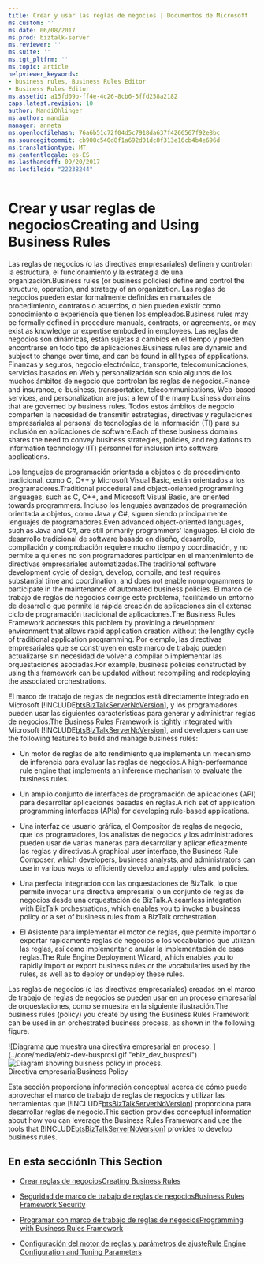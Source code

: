 ```yaml
---
title: Crear y usar las reglas de negocios | Documentos de Microsoft
ms.custom: ''
ms.date: 06/08/2017
ms.prod: biztalk-server
ms.reviewer: ''
ms.suite: ''
ms.tgt_pltfrm: ''
ms.topic: article
helpviewer_keywords:
- business rules, Business Rules Editor
- Business Rules Editor
ms.assetid: a15fd09b-ff4e-4c26-8cb6-5ffd258a2182
caps.latest.revision: 10
author: MandiOhlinger
ms.author: mandia
manager: anneta
ms.openlocfilehash: 76a6b51c72f04d5c7918da637f4266567f92e8bc
ms.sourcegitcommit: cb908c540d8f1a692d01dc8f313e16cb4b4e696d
ms.translationtype: MT
ms.contentlocale: es-ES
ms.lasthandoff: 09/20/2017
ms.locfileid: "22238244"
---
```

# <a name="creating-and-using-business-rules"></a><span data-ttu-id="ed0c3-102">Crear y usar reglas de negocios</span><span class="sxs-lookup"><span data-stu-id="ed0c3-102">Creating and Using Business Rules</span></span>
<span data-ttu-id="ed0c3-103">Las reglas de negocios (o las directivas empresariales) definen y controlan la estructura, el funcionamiento y la estrategia de una organización.</span><span class="sxs-lookup"><span data-stu-id="ed0c3-103">Business rules (or business policies) define and control the structure, operation, and strategy of an organization.</span></span> <span data-ttu-id="ed0c3-104">Las reglas de negocios pueden estar formalmente definidas en manuales de procedimiento, contratos o acuerdos, o bien pueden existir como conocimiento o experiencia que tienen los empleados.</span><span class="sxs-lookup"><span data-stu-id="ed0c3-104">Business rules may be formally defined in procedure manuals, contracts, or agreements, or may exist as knowledge or expertise embodied in employees.</span></span> <span data-ttu-id="ed0c3-105">Las reglas de negocios son dinámicas, están sujetas a cambios en el tiempo y pueden encontrarse en todo tipo de aplicaciones.</span><span class="sxs-lookup"><span data-stu-id="ed0c3-105">Business rules are dynamic and subject to change over time, and can be found in all types of applications.</span></span> <span data-ttu-id="ed0c3-106">Finanzas y seguros, negocio electrónico, transporte, telecomunicaciones, servicios basados en Web y personalización son solo algunos de los muchos ámbitos de negocio que controlan las reglas de negocios.</span><span class="sxs-lookup"><span data-stu-id="ed0c3-106">Finance and insurance, e-business, transportation, telecommunications, Web-based services, and personalization are just a few of the many business domains that are governed by business rules.</span></span> <span data-ttu-id="ed0c3-107">Todos estos ámbitos de negocio comparten la necesidad de transmitir estrategias, directivas y regulaciones empresariales al personal de tecnologías de la información (TI) para su inclusión en aplicaciones de software.</span><span class="sxs-lookup"><span data-stu-id="ed0c3-107">Each of these business domains shares the need to convey business strategies, policies, and regulations to information technology (IT) personnel for inclusion into software applications.</span></span>  
  
 <span data-ttu-id="ed0c3-108">Los lenguajes de programación orientada a objetos o de procedimiento tradicional, como C, C++ y Microsoft Visual Basic, están orientados a los programadores.</span><span class="sxs-lookup"><span data-stu-id="ed0c3-108">Traditional procedural and object-oriented programming languages, such as C, C++, and Microsoft Visual Basic, are oriented towards programmers.</span></span> <span data-ttu-id="ed0c3-109">Incluso los lenguajes avanzados de programación orientada a objetos, como Java y C#, siguen siendo principalmente lenguajes de programadores.</span><span class="sxs-lookup"><span data-stu-id="ed0c3-109">Even advanced object-oriented languages, such as Java and C#, are still primarily programmers' languages.</span></span> <span data-ttu-id="ed0c3-110">El ciclo de desarrollo tradicional de software basado en diseño, desarrollo, compilación y comprobación requiere mucho tiempo y coordinación, y no permite a quienes no son programadores participar en el mantenimiento de directivas empresariales automatizadas.</span><span class="sxs-lookup"><span data-stu-id="ed0c3-110">The traditional software development cycle of design, develop, compile, and test requires substantial time and coordination, and does not enable nonprogrammers to participate in the maintenance of automated business policies.</span></span> <span data-ttu-id="ed0c3-111">El marco de trabajo de reglas de negocios corrige este problema, facilitando un entorno de desarrollo que permite la rápida creación de aplicaciones sin el extenso ciclo de programación tradicional de aplicaciones.</span><span class="sxs-lookup"><span data-stu-id="ed0c3-111">The Business Rules Framework addresses this problem by providing a development environment that allows rapid application creation without the lengthy cycle of traditional application programming.</span></span> <span data-ttu-id="ed0c3-112">Por ejemplo, las directivas empresariales que se construyen en este marco de trabajo pueden actualizarse sin necesidad de volver a compilar o implementar las orquestaciones asociadas.</span><span class="sxs-lookup"><span data-stu-id="ed0c3-112">For example, business policies constructed by using this framework can be updated without recompiling and redeploying the associated orchestrations.</span></span>  
  
 <span data-ttu-id="ed0c3-113">El marco de trabajo de reglas de negocios está directamente integrado en Microsoft [!INCLUDE[btsBizTalkServerNoVersion](../includes/btsbiztalkservernoversion-md.md)], y los programadores pueden usar las siguientes características para generar y administrar reglas de negocios:</span><span class="sxs-lookup"><span data-stu-id="ed0c3-113">The Business Rules Framework is tightly integrated with Microsoft [!INCLUDE[btsBizTalkServerNoVersion](../includes/btsbiztalkservernoversion-md.md)], and developers can use the following features to build and manage business rules:</span></span>  
  
-   <span data-ttu-id="ed0c3-114">Un motor de reglas de alto rendimiento que implementa un mecanismo de inferencia para evaluar las reglas de negocios.</span><span class="sxs-lookup"><span data-stu-id="ed0c3-114">A high-performance rule engine that implements an inference mechanism to evaluate the business rules.</span></span>  
  
-   <span data-ttu-id="ed0c3-115">Un amplio conjunto de interfaces de programación de aplicaciones (API) para desarrollar aplicaciones basadas en reglas.</span><span class="sxs-lookup"><span data-stu-id="ed0c3-115">A rich set of application programming interfaces (APIs) for developing rule-based applications.</span></span>  
  
-   <span data-ttu-id="ed0c3-116">Una interfaz de usuario gráfica, el Compositor de reglas de negocio, que los programadores, los analistas de negocios y los administradores pueden usar de varias maneras para desarrollar y aplicar eficazmente las reglas y directivas.</span><span class="sxs-lookup"><span data-stu-id="ed0c3-116">A graphical user interface, the Business Rule Composer, which developers, business analysts, and administrators can use in various ways to efficiently develop and apply rules and policies.</span></span>  
  
-   <span data-ttu-id="ed0c3-117">Una perfecta integración con las orquestaciones de BizTalk, lo que permite invocar una directiva empresarial o un conjunto de reglas de negocios desde una orquestación de BizTalk.</span><span class="sxs-lookup"><span data-stu-id="ed0c3-117">A seamless integration with BizTalk orchestrations, which enables you to invoke a business policy or a set of business rules from a BizTalk orchestration.</span></span>  
  
-   <span data-ttu-id="ed0c3-118">El Asistente para implementar el motor de reglas, que permite importar o exportar rápidamente reglas de negocios o los vocabularios que utilizan las reglas, así como implementar o anular la implementación de esas reglas.</span><span class="sxs-lookup"><span data-stu-id="ed0c3-118">The Rule Engine Deployment Wizard, which enables you to rapidly import or export business rules or the vocabularies used by the rules, as well as to deploy or undeploy these rules.</span></span>  
  
 <span data-ttu-id="ed0c3-119">Las reglas de negocios (o las directivas empresariales) creadas en el marco de trabajo de reglas de negocios se pueden usar en un proceso empresarial de orquestaciones, como se muestra en la siguiente ilustración.</span><span class="sxs-lookup"><span data-stu-id="ed0c3-119">The business rules (policy) you create by using the Business Rules Framework can be used in an orchestrated business process, as shown in the following figure.</span></span>  
  
 <span data-ttu-id="ed0c3-120">![Diagrama que muestra una directiva empresarial en proceso. ] (../core/media/ebiz-dev-busprcsi.gif "ebiz_dev_busprcsi")</span><span class="sxs-lookup"><span data-stu-id="ed0c3-120">![Diagram showing buisness policy in process.](../core/media/ebiz-dev-busprcsi.gif "ebiz_dev_busprcsi")</span></span>  
<span data-ttu-id="ed0c3-121">Directiva empresarial</span><span class="sxs-lookup"><span data-stu-id="ed0c3-121">Business Policy</span></span>  
  
 <span data-ttu-id="ed0c3-122">Esta sección proporciona información conceptual acerca de cómo puede aprovechar el marco de trabajo de reglas de negocios y utilizar las herramientas que [!INCLUDE[btsBizTalkServerNoVersion](../includes/btsbiztalkservernoversion-md.md)] proporciona para desarrollar reglas de negocio.</span><span class="sxs-lookup"><span data-stu-id="ed0c3-122">This section provides conceptual information about how you can leverage the Business Rules Framework and use the tools that [!INCLUDE[btsBizTalkServerNoVersion](../includes/btsbiztalkservernoversion-md.md)] provides to develop business rules.</span></span>  
  
## <a name="in-this-section"></a><span data-ttu-id="ed0c3-123">En esta sección</span><span class="sxs-lookup"><span data-stu-id="ed0c3-123">In This Section</span></span>  
  
-   [<span data-ttu-id="ed0c3-124">Crear reglas de negocios</span><span class="sxs-lookup"><span data-stu-id="ed0c3-124">Creating Business Rules</span></span>](../core/creating-business-rules-using-the-business-rule-composer.md)  
  
-   [<span data-ttu-id="ed0c3-125">Seguridad de marco de trabajo de reglas de negocios</span><span class="sxs-lookup"><span data-stu-id="ed0c3-125">Business Rules Framework Security</span></span>](../core/business-rules-framework-security.md)  
  
-   [<span data-ttu-id="ed0c3-126">Programar con marco de trabajo de reglas de negocios</span><span class="sxs-lookup"><span data-stu-id="ed0c3-126">Programming with Business Rules Framework</span></span>](../core/programming-with-business-rules-framework.md)  
  
-   [<span data-ttu-id="ed0c3-127">Configuración del motor de reglas y parámetros de ajuste</span><span class="sxs-lookup"><span data-stu-id="ed0c3-127">Rule Engine Configuration and Tuning Parameters</span></span>](../core/rule-engine-configuration-and-tuning-parameters.md)